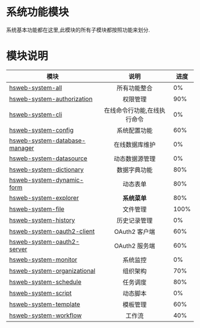 # 系统功能模块
系统基本功能都在这里,此模块的所有子模块都按照功能来划分.

# 模块说明
| 模块       | 说明          |   进度 |
| ------------- |:-------------:| ----|
|[hsweb-system-all](hsweb-system-all)|所有功能整合| 0%|
|[hsweb-system-authorization](hsweb-system-authorization) |权限管理| 90%|
|[hsweb-system-cli](hsweb-system-cli)|在线命令行功能,在线执行命令| 0%|
|[hsweb-system-config](hsweb-system-config)|系统配置功能| 60%|
|[hsweb-system-database-manager](hsweb-system-database-manager)|在线数据库维护| 0%|
|[hsweb-system-datasource](hsweb-system-datasource)|动态数据源管理| 0%|
|[hsweb-system-dictionary](hsweb-system-dictionary)| 数据字典功能|  80%|
|[hsweb-system-dynamic-form](hsweb-system-dynamic-form)|动态表单| 80%|
|[hsweb-system-explorer](hsweb-system-menu)|**系统菜单**| 80%|
|[hsweb-system-file](hsweb-system-file)|文件管理| 100%|
|[hsweb-system-history](hsweb-system-history)|历史记录管理| 0%|
|[hsweb-system-oauth2-client](hsweb-system-oauth2-client)|OAuth2 客户端| 60%|
|[hsweb-system-oauth2-server](hsweb-system-oauth2-server)|OAuth2 服务端| 60%|
|[hsweb-system-monitor](hsweb-system-monitor)|系统监控| 0%|
|[hsweb-system-organizational](hsweb-system-organizational)|组织架构| 70%|
|[hsweb-system-schedule](hsweb-system-schedule)|任务调度| 80%|
|[hsweb-system-script](hsweb-system-script)|动态脚本| 0%|
|[hsweb-system-template](hsweb-system-template)|模板管理| 60%|
|[hsweb-system-workflow](hsweb-system-workflow)|工作流| 40%|
